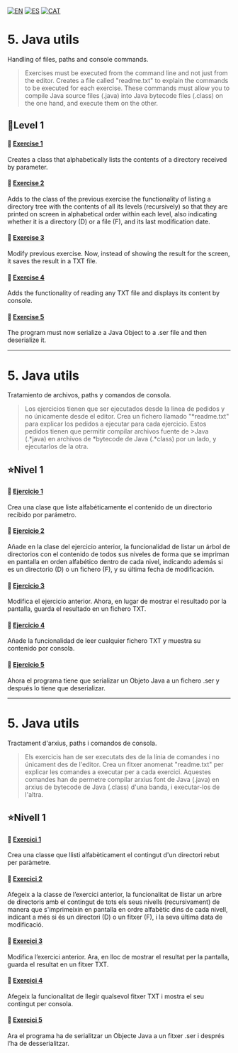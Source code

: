 [![EN](https://img.shields.io/badge/EN-blue.svg)](#eng)
[![ES](https://img.shields.io/badge/ES-red.svg)](#es)
[![CAT](https://img.shields.io/badge/CAT-yellow.svg)](#cat)

<a name="eng"></a>
5. Java utils
=

Handling of files, paths and console commands.

>Exercises must be executed from the command line and not just from the editor. Creates a file called "readme.txt" to explain the commands to be executed for each exercise. 
>These commands must allow you to compile Java source files (.java) into Java bytecode files (.class) on the one hand, and execute them on the other.

:star2:Level 1
-

#### 📍 [Exercise 1](https://github.com/ariamdev/IT-ACADEMY-SPRINT-1/tree/main/SPRINT1/Tasca%20S1%2005%20Java%20Utils/Nivell%201/n1exercici19)
Creates a class that alphabetically lists the contents of a directory received by parameter.

#### 📍 [Exercise 2](https://github.com/ariamdev/IT-ACADEMY-SPRINT-1/tree/main/SPRINT1/Tasca%20S1%2005%20Java%20Utils/Nivell%201/n1exercici2)
Adds to the class of the previous exercise the functionality of listing a directory tree with the contents of all its levels (recursively) so that they are printed on screen in alphabetical order within each level, also indicating whether it is a directory (D) or a file (F), and its last modification date.

#### 📍 [Exercise 3](https://github.com/ariamdev/IT-ACADEMY-SPRINT-1/tree/main/SPRINT1/Tasca%20S1%2005%20Java%20Utils/Nivell%201/n1exercici3)
Modify previous exercise. Now, instead of showing the result for the screen, it saves the result in a TXT file.

#### 📍 [Exercise 4](https://github.com/ariamdev/IT-ACADEMY-SPRINT-1/tree/main/SPRINT1/Tasca%20S1%2005%20Java%20Utils/Nivell%201/n1exercici4)
Adds the functionality of reading any TXT file and displays its content by console.

#### 📍 [Exercise 5](https://github.com/ariamdev/IT-ACADEMY-SPRINT-1/tree/main/SPRINT1/Tasca%20S1%2005%20Java%20Utils/Nivell%201/n1exercici5)
The program must now serialize a Java Object to a .ser file and then deserialize it.

---

<a name="es"></a>
5. Java utils
=

Tratamiento de archivos, paths y comandos de consola.

>Los ejercicios tienen que ser ejecutados desde la línea de pedidos y no únicamente desde el editor. 
>Crea un fichero llamado "*readme.txt" para explicar los pedidos a ejecutar para cada ejercicio. Estos pedidos tienen que permitir compilar archivos fuente de >Java (.*java) en archivos de *bytecode de Java (.*class) por un lado, y ejecutarlos de la otra.

:star:Nivel 1
-

#### 📍 [Ejercicio 1](https://github.com/ariamdev/IT-ACADEMY-SPRINT-1/tree/main/SPRINT1/Tasca%20S1%2005%20Java%20Utils/Nivell%201/n1exercici1)
Crea una clase que liste alfabéticamente el contenido de un directorio recibido por parámetro.

#### 📍 [Ejercicio 2](https://github.com/ariamdev/IT-ACADEMY-SPRINT-1/tree/main/SPRINT1/Tasca%20S1%2005%20Java%20Utils/Nivell%201/n1exercici2)
Añade en la clase del ejercicio anterior, la funcionalidad de listar un árbol de directorios con el contenido de todos sus niveles de forma que se impriman en pantalla en orden alfabético dentro de cada nivel, indicando además si es un directorio (D) o un fichero (F), y su última fecha de modificación.

#### 📍 [Ejercicio 3](https://github.com/ariamdev/IT-ACADEMY-SPRINT-1/tree/main/SPRINT1/Tasca%20S1%2005%20Java%20Utils/Nivell%201/n1exercici3)
Modifica el ejercicio anterior. Ahora, en lugar de mostrar el resultado por la pantalla, guarda el resultado en un fichero TXT.

#### 📍 [Ejercicio 4](https://github.com/ariamdev/IT-ACADEMY-SPRINT-1/tree/main/SPRINT1/Tasca%20S1%2005%20Java%20Utils/Nivell%201/n1exercici4)
Añade la funcionalidad de leer cualquier fichero TXT y muestra su contenido por consola.

#### 📍 [Ejercicio 5](https://github.com/ariamdev/IT-ACADEMY-SPRINT-1/tree/main/SPRINT1/Tasca%20S1%2005%20Java%20Utils/Nivell%201/n1exercici5)
Ahora el programa tiene que serializar un Objeto Java a un fichero .ser y después lo tiene que deserializar.

---

<a name="cat"></a>
5. Java utils
=

Tractament d'arxius, paths i comandos de consola.

>Els exercicis han de ser executats des de la línia de comandes i no únicament des de l'editor. Crea un fitxer anomenat "readme.txt" per explicar les comandes a executar per a cada exercici. Aquestes comandes han de permetre compilar arxius font de Java (.java) en arxius de bytecode de Java (.class) d'una banda, i executar-los de l'altra.

:star:Nivell 1
-

#### 📍 [Exercici 1](https://github.com/ariamdev/IT-ACADEMY-SPRINT-1/tree/main/SPRINT1/Tasca%20S1%2005%20Java%20Utils/Nivell%201/n1exercici1)
Crea una classe que llisti alfabèticament el contingut d'un directori rebut per paràmetre.

#### 📍 [Exercici 2](https://github.com/ariamdev/IT-ACADEMY-SPRINT-1/tree/main/SPRINT1/Tasca%20S1%2005%20Java%20Utils/Nivell%201/n1exercici2)
Afegeix a la classe de l’exercici anterior, la funcionalitat de llistar un arbre de directoris amb el contingut de tots els seus nivells (recursivament) de manera que s'imprimeixin en pantalla en ordre alfabètic dins de cada nivell, indicant a més si és un directori (D) o un fitxer (F), i la seva última data de modificació.

#### 📍 [Exercici 3](https://github.com/ariamdev/IT-ACADEMY-SPRINT-1/tree/main/SPRINT1/Tasca%20S1%2005%20Java%20Utils/Nivell%201/n1exercici3)
Modifica l’exercici anterior. Ara, en lloc de mostrar el resultat per la pantalla, guarda el resultat en un fitxer TXT.

#### 📍 [Exercici 4](https://github.com/ariamdev/IT-ACADEMY-SPRINT-1/tree/main/SPRINT1/Tasca%20S1%2005%20Java%20Utils/Nivell%201/n1exercici4)
Afegeix la funcionalitat de llegir qualsevol fitxer TXT i mostra el seu contingut per consola.

#### 📍 [Exercici 5](https://github.com/ariamdev/IT-ACADEMY-SPRINT-1/tree/main/SPRINT1/Tasca%20S1%2005%20Java%20Utils/Nivell%201/n1exercici5)
Ara el programa ha de serialitzar un Objecte Java a un fitxer .ser i després l’ha de desserialitzar.
